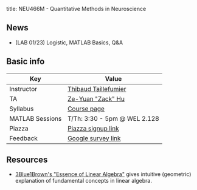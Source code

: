 title: NEU466M - Quantitative Methods in Neuroscience

## News

- (LAB 01/23) Logistic, MATLAB Basics, Q&A

## Basic info

|  Key  | Value                                                                                      |
|------------|-------------------------------------------------------------------------------------------|
| Instructor | [Thibaud Taillefumier](http://ctcn.utexas.edu/member/thibaud-taillefumier/) |
| TA         | [Ze-Yuan "Zack" Hu](http://zhu45.org)                                                     |
| Syllabus   | [Course page](http://ctcn.utexas.edu/quantitative-methods-neuroscience/) |
| MATLAB Sessions | T/Th: 3:30 - 5pm @ WEL 2.128 |
| Piazza | [Piazza signup link](piazza.com/utexas/spring2018/neu466m) |
| Feedback | [Google survey link](https://goo.gl/forms/B0vgErtbh5r4oOq02) |

## Resources

- [3Blue1Brown's "Essence of Linear Algebra"](https://www.youtube.com/watch?v=kjBOesZCoqc&list=PLZHQObOWTQDPD3MizzM2xVFitgF8hE_ab) gives
intuitive (geometric) explanation of fundamental concepts in linear algebra.